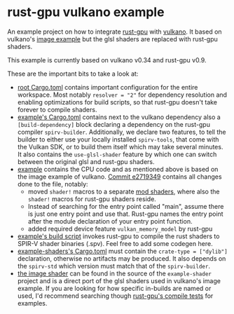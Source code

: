 # rust-gpu vulkano example
An example project on how to integrate [rust-gpu](https://github.com/EmbarkStudios/rust-gpu) with [vulkano](https://github.com/vulkano-rs/vulkano). It based on vulkano's [image example](https://github.com/vulkano-rs/vulkano/blob/0.34.X/examples/src/bin/image/main.rs) but the glsl shaders are replaced with rust-gpu shaders.

This example is currently based on vulkano v0.34 and rust-gpu v0.9.

These are the important bits to take a look at:
* [root Cargo.toml](https://github.com/Firestar99/rust-gpu-vulkano-example/blob/master/Cargo.toml) contains important configuration for the entire workspace. Most notably `resolver = "2"` for dependency resolution and enabling optimizations for build scripts, so that rust-gpu doesn't take forever to compile shaders.
* [example's Cargo.toml](https://github.com/Firestar99/rust-gpu-vulkano-example/blob/master/example/Cargo.toml) contains next to the vulkano dependency also a `[build-dependency]` block declaring a dependency on the rust-gpu compiler `spirv-builder`. Additionally, we declare two features, to tell the builder to either use your locally installed `spirv-tools`, that come with the Vulkan SDK, or to build them itself which may take several minutes. It also contains the `use-glsl-shader` feature by which one can switch between the original glsl and rust-gpu shaders.
* [example](https://github.com/Firestar99/rust-gpu-vulkano-example/tree/master/example/src) contains the CPU code and as mentioned above is based on the image example of vulkano. [Commit e2719349](https://github.com/Firestar99/rust-gpu-vulkano-example/commit/e27193491c3c7349be71775cdecc00b754669be9) contains all changes done to the file, notably:
  * moved `shader!` macros to a separate [mod shaders](https://github.com/Firestar99/rust-gpu-vulkano-example/blob/master/example/src/shaders.rs), where also the `shader!` macros for rust-gpu shaders reside.
  * Instead of searching for the entry point called "main", assume there is just one entry point and use that. Rust-gpu names the entry point after the module declaration of your entry point function.
  * added required device feature `vulkan_memory_model` by rust-gpu
* [example's build script](https://github.com/Firestar99/rust-gpu-vulkano-example/blob/master/example/build.rs) invokes rust-gpu to compile the rust shaders to SPIR-V shader binaries (.spv). Feel free to add some codegen here.
* [example-shaders's Cargo.toml](https://github.com/Firestar99/rust-gpu-vulkano-example/blob/master/example-shader/Cargo.toml) must contain the `crate-type = ["dylib"]` declaration, otherwise no artifacts may be produced. It also depends on the `spirv-std` which version must match that of the `spirv-builder`. 
* [the image shader](https://github.com/Firestar99/rust-gpu-vulkano-example/blob/master/example-shader/src/image_shader.rs) can be found in the source of the `example-shader` project and is a direct port of the glsl shaders used in vulkano's image example. If you are looking for how specific in-builds are named or used, I'd recommend searching though [rust-gpu's compile tests](https://github.com/EmbarkStudios/rust-gpu/tree/main/tests/ui) for examples.
